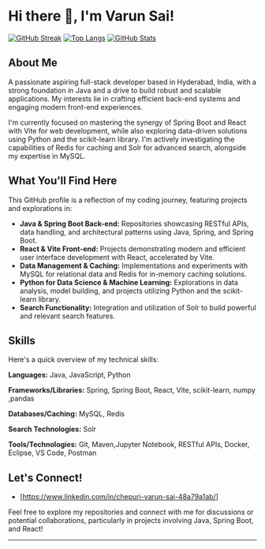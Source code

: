 # Hi there 👋, I'm Varun Sai!

[![GitHub Streak](https://streak-stats.demolab.com/?user=varunsai26&theme=dark&hide_border=true)](https://git.io/streak-stats)
[![Top Langs](https://github-readme-stats.vercel.app/api/top-langs/?username=varunsai26&layout=compact&theme=dark&hide_border=true)](https://github.com/anuraghazra/github-readme-stats)
[![GitHub Stats](https://github-readme-stats.vercel.app/api?username=varunsai26&theme=dark&hide_border=true&show_icons=true)](https://github.com/anuraghazra/github-readme-stats)

## About Me

A passionate aspiring full-stack developer based in Hyderabad, India, with a strong foundation in Java and a drive to build robust and scalable applications. My interests lie in crafting efficient back-end systems and engaging modern front-end experiences.

I'm currently focused on mastering the synergy of Spring Boot and React with Vite for web development, while also exploring data-driven solutions using Python and the scikit-learn library. I'm actively investigating the capabilities of Redis for caching and Solr for advanced search, alongside my expertise in MySQL.

## What You'll Find Here

This GitHub profile is a reflection of my coding journey, featuring projects and explorations in:

* **Java & Spring Boot Back-end:** Repositories showcasing RESTful APIs, data handling, and architectural patterns using Java, Spring, and Spring Boot.
* **React & Vite Front-end:** Projects demonstrating modern and efficient user interface development with React, accelerated by Vite.
* **Data Management & Caching:** Implementations and experiments with MySQL for relational data and Redis for in-memory caching solutions.
* **Python for Data Science & Machine Learning:** Explorations in data analysis, model building, and projects utilizing Python and the scikit-learn library.
* **Search Functionality:** Integration and utilization of Solr to build powerful and relevant search features.

## Skills

Here's a quick overview of my technical skills:

**Languages:**
Java, JavaScript, Python

**Frameworks/Libraries:**
Spring, Spring Boot, React, Vite, scikit-learn, numpy ,pandas

**Databases/Caching:**
MySQL, Redis


**Search Technologies:**
Solr


**Tools/Technologies:**
Git, Maven,Jupyter Notebook, RESTful APIs, Docker, Eclipse, VS Code, Postman


## Let's Connect!

* [https://www.linkedin.com/in/chepuri-varun-sai-48a79a1ab/]

Feel free to explore my repositories and connect with me for discussions or potential collaborations, particularly in projects involving Java, Spring Boot, and React!

---
